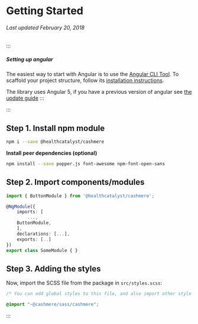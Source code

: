 # Getting Started
###### Last updated February 20, 2018

:::
##### Setting up angular
The easiest way to start with Angular is to use the [Angular CLI Tool](https://github.com/angular/angular-cli). To scaffold your project structure, follow its [installation instructions](https://github.com/angular/angular-cli#installation). 

The library uses Angular 5, if you have a previous version of angular see [the update guide](https://angular-update-guide.firebaseapp.com/)
:::

:::
## Step 1. Install npm module

```BASH
npm i --save @healthcatalyst/cashmere
```

**Install peer dependencies (optional)**

```BASH
npm install --save popper.js font-awesome npm-font-open-sans
```

## Step 2. Import components/modules

```typescript
import { ButtonModule } from '@healthcatalyst/cashmere';

@NgModule({
    imports: [
        ...,
    ButtonModule,
    ],
    declarations: [...],
    exports: [..]
})
export class SomeModule { }
```
## Step 3. Adding the styles

Now, import the SCSS file from the package in `src/styles.scss`:

```scss
/* You can add global styles to this file, and also import other style files */

@import "~@cashmere/sass/cashmere";
```
:::
